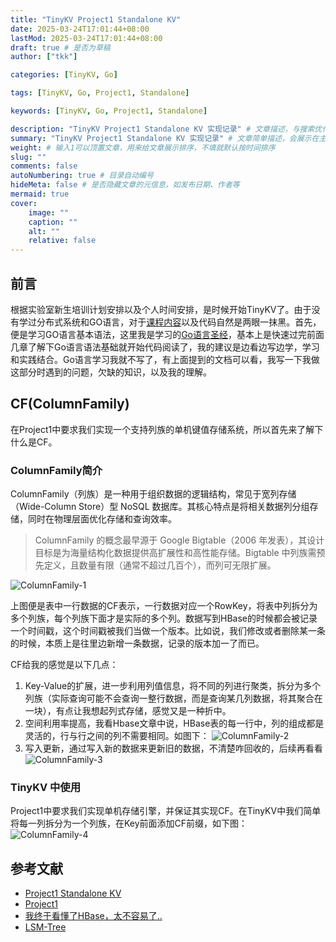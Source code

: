 ```yaml
---
title: "TinyKV Project1 Standalone KV"
date: 2025-03-24T17:01:44+08:00
lastMod: 2025-03-24T17:01:44+08:00
draft: true # 是否为草稿
author: ["tkk"]

categories: [TinyKV, Go]

tags: [TinyKV, Go, Project1, Standalone]

keywords: [TinyKV, Go, Project1, Standalone]

description: "TinyKV Project1 Standalone KV 实现记录" # 文章描述，与搜索优化相关
summary: "TinyKV Project1 Standalone KV 实现记录" # 文章简单描述，会展示在主页
weight: # 输入1可以顶置文章，用来给文章展示排序，不填就默认按时间排序
slug: ""
comments: false
autoNumbering: true # 目录自动编号
hideMeta: false # 是否隐藏文章的元信息，如发布日期、作者等
mermaid: true
cover:
    image: ""
    caption: ""
    alt: ""
    relative: false
---
```


## 前言

根据实验室新生培训计划安排以及个人时间安排，是时候开始TinyKV了。由于没有学过分布式系统和GO语言，对于[课程内容](https://github.com/thekingking/tinykv/blob/course/doc/project1-StandaloneKV.md)以及代码自然是两眼一抹黑。首先，便是学习GO语言基本语法，这里我是学习的[Go语言圣经](https://golang-china.github.io/gopl-zh/index.html)，基本上是快速过完前面几章了解下Go语言语法基础就开始代码阅读了，我的建议是边看边写边学，学习和实践结合。Go语言学习我就不写了，有上面提到的文档可以看，我写一下我做这部分时遇到的问题，欠缺的知识，以及我的理解。

## CF(ColumnFamily)

在Project1中要求我们实现⼀个⽀持列族的单机键值存储系统，所以首先来了解下什么是CF。

### ColumnFamily简介

ColumnFamily（列族）​ 是一种用于组织数据的逻辑结构，常见于宽列存储（Wide-Column Store）型 NoSQL 数据库。其核心特点是将相关数据列分组存储，同时在物理层面优化存储和查询效率。
> ColumnFamily 的概念最早源于 ​Google Bigtable​（2006 年发表），其设计目标是为海量结构化数据提供高扩展性和高性能存储。Bigtable 中列族需预先定义，且数量有限（通常不超过几百个），而列可无限扩展。

![ColumnFamily-1](/images/TinyKV-Project1/ColumnFamily-1.jpg)

上图便是表中一行数据的CF表示，一行数据对应一个RowKey，将表中列拆分为多个列族，每个列族下面才是实际的多个列。数据写到HBase的时候都会被记录一个时间戳，这个时间戳被我们当做一个版本。比如说，我们修改或者删除某一条的时候，本质上是往里边新增一条数据，记录的版本加一了而已。

CF给我的感觉是以下几点：

1. Key-Value的扩展，进一步利用列值信息，将不同的列进行聚类，拆分为多个列族（实际查询可能不会查询一整行数据，而是查询某几列数据，将其聚合在一块），有点让我想起列式存储，感觉又是一种折中。
2. 空间利用率提高，我看Hbase文章中说，HBase表的每一行中，列的组成都是灵活的，行与行之间的列不需要相同。如图下：
![ColumnFamily-2](/images/TinyKV-Project1/ColumnFamily-2.jpg)
3. 写入更新，通过写入新的数据来更新旧的数据，不清楚咋回收的，后续再看看
![ColumnFamily-3](/images/TinyKV-Project1/ColumnFamily-3.jpg)

### TinyKV 中使用

Project1中要求我们实现单机存储引擎，并保证其实现CF。在TinyKV中我们简单将每一列拆分为一个列族，在Key前面添加CF前缀，如下图：
![ColumnFamily-4](/images/TinyKV-Project1/ColumnFamily-4.png)

## 参考文献

- [Project1 Standalone KV](https://github.com/Smith-Cruise/TinyKV-White-Paper/blob/main/Project1-Standalone-KV.md)
- [Project1](https://github.com/sakura-ysy/TinyKV-2022-doc/blob/main/doc/project1.md)
- [我终于看懂了HBase，太不容易了..](https://zhuanlan.zhihu.com/p/145551967)
- [LSM-Tree](https://www.modb.pro/db/1706109467498729472)
